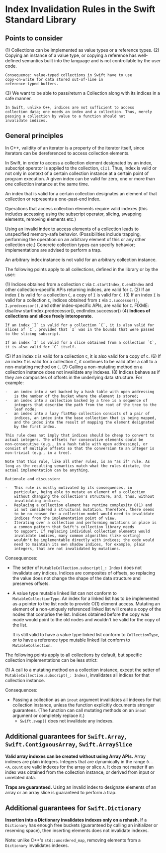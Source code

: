 Index Invalidation Rules in the Swift Standard Library
======================================================

Points to consider
------------------

(1) Collections can be implemented as value types or a reference types.
(2) Copying an instance of a value type, or copying a reference has
    well-defined semantics built into the language and is not
    controllable by the user code.

    Consequence: value-typed collections in Swift have to use
    copy-on-write for data stored out-of-line in
    reference-typed buffers.

(3) We want to be able to pass/return a Collection along with its
    indices in a safe manner.

    In Swift, unlike C++, indices are not sufficient to access
    collection data; one needs an index and a collection. Thus, merely
    passing a collection by value to a function should not
    invalidate indices.

General principles
------------------

In C++, validity of an iterator is a property of the iterator itself,
since iterators can be dereferenced to access collection elements.

In Swift, in order to access a collection element designated by an
index, subscript operator is applied to the collection, `C[I]`. Thus,
index is valid or not only in context of a certain collection instance
at a certain point of program execution. A given index can be valid for
zero, one or more than one collection instance at the same time.

An index that is valid for a certain collection designates an element of
that collection or represents a one-past-end index.

Operations that access collection elements require valid indexes (this
includes accessing using the subscript operator, slicing, swapping
elements, removing elements etc.)

Using an invalid index to access elements of a collection leads to
unspecified memory-safe behavior. (Possibilities include trapping,
performing the operation on an arbitrary element of this or any other
collection etc.) Concrete collection types can specify behavior;
implementations are advised to perform a trap.

An arbitrary index instance is not valid for an arbitrary collection
instance.

The following points apply to all collections, defined in the library or
by the user:

(1) Indices obtained from a collection `C` via `C.startIndex`,
    `C.endIndex` and other collection-specific APIs returning indices,
    are valid for `C`.
(2) If an index `I` is valid for a collection `C`, a copy of `I` is
    valid for `C`.
(3) If an index `I` is valid for a collection `C`, indices obtained from
    `I` via `I.successor()`, `I.predecessor()`, and other index-specific
    APIs, are valid for `C`. FIXME: disallow
    startIndex.predecessor(), endIndex.successor()
(4) **Indices of collections and slices freely interoperate.**

    If an index `I` is valid for a collection `C`, it is also valid for
    slices of `C`, provided that `I` was in the bounds that were passed
    to the slicing subscript.

    If an index `I` is valid for a slice obtained from a collection `C`,
    it is also valid for `C` itself.

(5) If an index `I` is valid for a collection `C`, it is also valid for
    a copy of `C`.
(6) If an index `I` is valid for a collection `C`, it continues to be
    valid after a call to a non-mutating method on `C`.
(7) Calling a non-mutating method on a collection instance does not
    invalidate any indexes.
(8) Indices behave as if they are composites of offsets in the
    underlying data structure. For example:

    -   an index into a set backed by a hash table with open addressing
        is the number of the bucket where the element is stored;
    -   an index into a collection backed by a tree is a sequence of
        integers that describe the path from the root of the tree to the
        leaf node;
    -   an index into a lazy flatMap collection consists of a pair of
        indices, an index into the base collection that is being mapped,
        and the index into the result of mapping the element designated
        by the first index.

    This rule does not imply that indices should be cheap to convert to
    actual integers. The offsets for consecutive elements could be
    non-consecutive (e.g., in a hash table with open addressing), or
    consist of multiple offsets so that the conversion to an integer is
    non-trivial (e.g., in a tree).

    Note that this rule, like all other rules, is an "as if" rule. As
    long as the resulting semantics match what the rules dictate, the
    actual implementation can be anything.

    Rationale and discussion:

    -   This rule is mostly motivated by its consequences, in
        particular, being able to mutate an element of a collection
        without changing the collection's structure, and, thus, without
        invalidating indices.
    -   Replacing a collection element has runtime complexity O(1) and
        is not considered a structural mutation. Therefore, there seems
        to be no reason for a collection model would need to invalidate
        indices from the implementation point of view.
    -   Iterating over a collection and performing mutations in place is
        a common pattern that Swift's collection library needs
        to support. If replacing individual collection elements would
        invalidate indices, many common algorithms (like sorting)
        wouldn't be implementable directly with indices; the code would
        need to maintain its own shadow indices, for example, plain
        integers, that are not invalidated by mutations.

Consequences:

-   The setter of `MutableCollection.subscript(_: Index)` does not
    invalidate any indices. Indices are composites of offsets, so
    replacing the value does not change the shape of the data structure
    and preserves offsets.
-   A value type mutable linked list can not conform to
    `MutableCollectionType`. An index for a linked list has to be
    implemented as a pointer to the list node to provide O(1)
    element access. Mutating an element of a non-uniquely referenced
    linked list will create a copy of the nodes that comprise the list.
    Indices obtained before the copy was made would point to the old
    nodes and wouldn't be valid for the copy of the list.

    It is still valid to have a value type linked list conform to
    `CollectionType`, or to have a reference type mutable linked list
    conform to `MutableCollection`.

The following points apply to all collections by default, but specific
collection implementations can be less strict:

(1) A call to a mutating method on a collection instance, except the
    setter of `MutableCollection.subscript(_: Index)`, invalidates all
    indices for that collection instance.

Consequences:

-   Passing a collection as an `inout` argument invalidates all indexes
    for that collection instance, unless the function explicitly
    documents stronger guarantees. (The function can call mutating
    methods on an `inout` argument or completely replace it.)
    -   `Swift.swap()` does not invalidate any indexes.

Additional guarantees for `Swift.Array`, `Swift.ContiguousArray`, `Swift.ArraySlice`
------------------------------------------------------------------------------------

**Valid array indexes can be created without using Array APIs.** Array
indexes are plain integers. Integers that are dynamically in the range
`0..<A.count` are valid indexes for the array or slice `A`. It does not
matter if an index was obtained from the collection instance, or derived
from input or unrelated data.

**Traps are guaranteed.** Using an invalid index to designate elements
of an array or an array slice is guaranteed to perform a trap.

Additional guarantees for `Swift.Dictionary`
--------------------------------------------

**Insertion into a Dictionary invalidates indexes only on a rehash.** If
a `Dictionary` has enough free buckets (guaranteed by calling an
initializer or reserving space), then inserting elements does not
invalidate indexes.

Note: unlike C++'s `std::unordered_map`, removing elements from a
`Dictionary` invalidates indexes.
